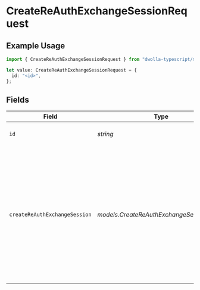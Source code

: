 # CreateReAuthExchangeSessionRequest

## Example Usage

```typescript
import { CreateReAuthExchangeSessionRequest } from "dwolla-typescript/models/operations";

let value: CreateReAuthExchangeSessionRequest = {
  id: "<id>",
};
```

## Fields

| Field                                                                                                                                            | Type                                                                                                                                             | Required                                                                                                                                         | Description                                                                                                                                      |
| ------------------------------------------------------------------------------------------------------------------------------------------------ | ------------------------------------------------------------------------------------------------------------------------------------------------ | ------------------------------------------------------------------------------------------------------------------------------------------------ | ------------------------------------------------------------------------------------------------------------------------------------------------ |
| `id`                                                                                                                                             | *string*                                                                                                                                         | :heavy_check_mark:                                                                                                                               | Exchange's unique identifier                                                                                                                     |
| `createReAuthExchangeSession`                                                                                                                    | *models.CreateReAuthExchangeSessionUnion*                                                                                                        | :heavy_minus_sign:                                                                                                                               | Request body containing the redirect URL.<br/>Required for:<br/>- Visa exchange sessions<br/>- Plaid mobile sessions<br/>Not required for:<br/>- Plaid web sessions<br/> |
